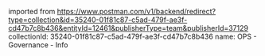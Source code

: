 imported from https://www.postman.com/v1/backend/redirect?type=collection&id=35240-01f81c87-c5ad-479f-ae3f-cd47b7c8b436&entityId=12461&publisherType=team&publisherId=37129
collectionId: 35240-01f81c87-c5ad-479f-ae3f-cd47b7c8b436
name: OPS - Governance - Info
